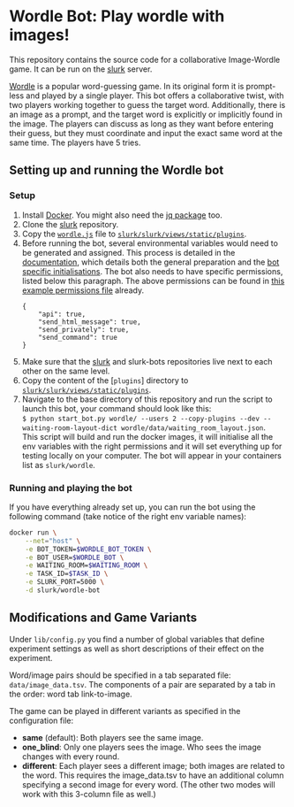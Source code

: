 # Wordle Bot: Play wordle with images!

This repository contains the source code for a collaborative Image-Wordle game. It can be run on the [slurk](https://github.com/clp-research/slurk) server.

[Wordle](https://en.wikipedia.org/wiki/Wordle) is a popular word-guessing game. In its original form it is prompt-less and played by a single player. This bot offers a collaborative twist, with two players working together to guess the target word. Additionally, there is an image as a prompt, and the target word is explicitly or implicitly found in the image. The players can discuss as long as they want before entering their guess, but they must coordinate and input the exact same word at the same time. The players have 5 tries.

## Setting up and running the Wordle bot

### Setup

1. Install [Docker](https://docs.docker.com/get-docker/). You might also need the [jq package](https://stedolan.github.io/jq/download/) too.
2. Clone the [slurk](https://github.com/clp-research/slurk) repository.
3. Copy the [```wordle.js```](wordle.js) file to [```slurk/slurk/views/static/plugins```](https://github.com/clp-research/slurk/tree/master/slurk/views/static/plugins).
4. Before running the bot, several environmental variables would need to be generated and assigned. This process is detailed in the [documentation](https://clp-research.github.io/slurk/slurk_gettingstarted.html), which details both the general preparation and the [bot specific initialisations](https://clp-research.github.io/slurk/slurk_gettingstarted.html#chatting-with-a-bot). The bot also needs to have specific permissions, listed below this paragraph. The above permissions can be found in [this example permissions file](https://github.com/clp-research/slurk-bots/blob/master/wordle/data/wordle_bot_permissions.json) already.  
    ```
    {
        "api": true,
        "send_html_message": true,
        "send_privately": true,
        "send_command": true
    }
    ```
4. Make sure that the [slurk](https://github.com/clp-research/slurk) and slurk-bots repositories live next to each other on the same level.
5. Copy the content of the [```plugins```] directory to [```slurk/slurk/views/static/plugins```](https://github.com/clp-research/slurk/tree/master/slurk/views/static/plugins).
6. Navigate to the base directory of this repository and run the script to launch this bot, your command should look like this:  
 ```$ python start_bot.py wordle/ --users 2 --copy-plugins --dev --waiting-room-layout-dict wordle/data/waiting_room_layout.json```.  
 This script will build and run the docker images, it will initialise all the env variables with the right permissions and it will set everything up for testing locally on your computer. The bot will appear in your containers list as ```slurk/wordle```.

### Running and playing the bot

If you have everything already set up, you can run the bot using the following command (take notice of the right env variable names):    
```bash
docker run \
    --net="host" \
    -e BOT_TOKEN=$WORDLE_BOT_TOKEN \
    -e BOT_USER=$WORDLE_BOT \
    -e WAITING_ROOM=$WAITING_ROOM \
    -e TASK_ID=$TASK_ID \
    -e SLURK_PORT=5000 \
    -d slurk/wordle-bot
```

## Modifications and Game Variants
Under `lib/config.py` you find a number of global variables that define experiment settings as well as short descriptions of their effect on the experiment.

Word/image pairs should be specified in a tab separated file: ```data/image_data.tsv```. The components of a pair are separated by a tab in the order: word tab link-to-image.

The game can be played in different variants as specified in the configuration file:

- **same** (default): Both players see the same image.
- **one_blind**: Only one players sees the image. Who sees the image changes with every round.
- **different**: Each player sees a different image; both images are related to the word. This requires the image_data.tsv to have an additional column specifying a second image for every word. (The other two modes will work with this 3-column file as well.)
